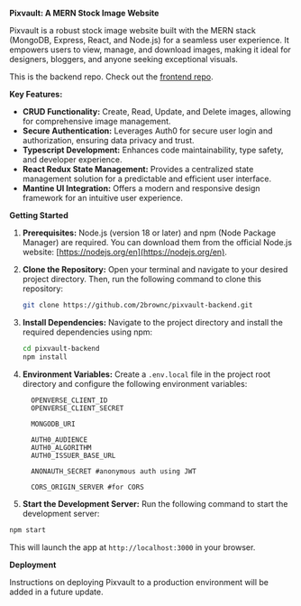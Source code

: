 **Pixvault: A MERN Stock Image Website**

Pixvault is a robust stock image website built with the MERN stack (MongoDB, Express, React, and Node.js) for a seamless user experience. It empowers users to view, manage, and download images, making it ideal for designers, bloggers, and anyone seeking exceptional visuals.

This is the backend repo. Check out the [frontend repo](https://github.com/2brownc/pixvault-frontend.git).

**Key Features:**

- **CRUD Functionality:** Create, Read, Update, and Delete images, allowing for comprehensive image management.
- **Secure Authentication:** Leverages Auth0 for secure user login and authorization, ensuring data privacy and trust.
- **Typescript Development:** Enhances code maintainability, type safety, and developer experience.
- **React Redux State Management:** Provides a centralized state management solution for a predictable and efficient user interface.
- **Mantine UI Integration:** Offers a modern and responsive design framework for an intuitive user experience.

**Getting Started**

1. **Prerequisites:** Node.js (version 18 or later) and npm (Node Package Manager) are required. You can download them from the official Node.js website: [https://nodejs.org/en](https://nodejs.org/en).
2. **Clone the Repository:** Open your terminal and navigate to your desired project directory. Then, run the following command to clone this repository:

   ```bash
   git clone https://github.com/2brownc/pixvault-backend.git
   ```

3. **Install Dependencies:** Navigate to the project directory and install the required dependencies using npm:

   ```bash
   cd pixvault-backend
   npm install
   ```

4. **Environment Variables:** Create a `.env.local` file in the project root directory and configure the following environment variables:

   ```
     OPENVERSE_CLIENT_ID
     OPENVERSE_CLIENT_SECRET

     MONGODB_URI

     AUTH0_AUDIENCE
     AUTH0_ALGORITHM
     AUTH0_ISSUER_BASE_URL

     ANONAUTH_SECRET #anonymous auth using JWT

     CORS_ORIGIN_SERVER #for CORS

   ```

5. **Start the Development Server:** Run the following command to start the development server:

```bash
npm start
```

This will launch the app at `http://localhost:3000` in your browser.

**Deployment**

Instructions on deploying Pixvault to a production environment will be added in a future update.
